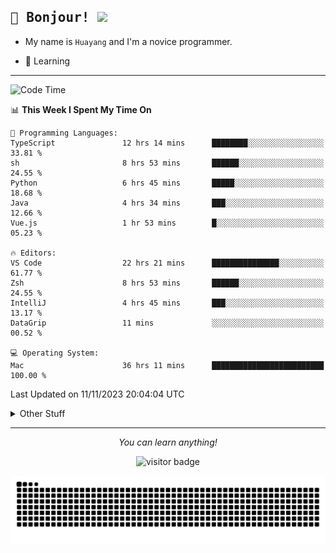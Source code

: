 <h2>
    <samp>🎉 Bonjour!  <img src="https://media.giphy.com/media/mGcNjsfWAjY5AEZNw6/giphy.gif" width="50"></samp>
</h2>

* My name is `Huayang` and I'm a novice programmer.


* 🧐 Learning

<hr>

<!--START_SECTION:waka-->
![Code Time](http://img.shields.io/badge/Code%20Time-1%2C669%20hrs%2044%20mins-blue)

📊 **This Week I Spent My Time On** 

```text
💬 Programming Languages: 
TypeScript               12 hrs 14 mins      ████████░░░░░░░░░░░░░░░░░   33.81 % 
sh                       8 hrs 53 mins       ██████░░░░░░░░░░░░░░░░░░░   24.55 % 
Python                   6 hrs 45 mins       █████░░░░░░░░░░░░░░░░░░░░   18.68 % 
Java                     4 hrs 34 mins       ███░░░░░░░░░░░░░░░░░░░░░░   12.66 % 
Vue.js                   1 hr 53 mins        █░░░░░░░░░░░░░░░░░░░░░░░░   05.23 % 

🔥 Editors: 
VS Code                  22 hrs 21 mins      ███████████████░░░░░░░░░░   61.77 % 
Zsh                      8 hrs 53 mins       ██████░░░░░░░░░░░░░░░░░░░   24.55 % 
IntelliJ                 4 hrs 45 mins       ███░░░░░░░░░░░░░░░░░░░░░░   13.17 % 
DataGrip                 11 mins             ░░░░░░░░░░░░░░░░░░░░░░░░░   00.52 % 

💻 Operating System: 
Mac                      36 hrs 11 mins      █████████████████████████   100.00 % 
```


 Last Updated on 11/11/2023 20:04:04 UTC
<!--END_SECTION:waka-->

<details>
    <summary>Other Stuff</summary>

* 🛠️ Skills
<!-- 
<p align="center">
  <a href="https://skillicons.dev">
    <img src="https://skillicons.dev/icons?i=c,python,cpp,go,react,js,ts,rust,java,haskell,ruby,kotlin,scala,kubernetes,docker,grafana,jenkins,nginx,nestjs,nextjs,rabbitmq,postgres,kafka,redis,graphql,mysql,linux,md,git,vim,vscode,visualstudio,stackoverflow" />
  </a>
</p>
-->    
<p align="center">
    <img src="https://api.githubtrends.io/user/svg/XmchxUp/langs?time_range=one_year&theme=classic" />
    <img src="https://api.githubtrends.io/user/svg/XmchxUp/repos?time_range=one_year&include_private=True&group=private&theme=classic" />
</p>

* 🏆 Some GitHub statistical reports:

<p align="center">
    <img src="/github-metrics.svg" alt="github metrics" style='visibility:visible' />    
</p>

<p align="center">  
    <img height="180em" src="https://github-readme-stats.vercel.app/api?username=xmchxup&hide_border=true&show_icons=true&include_all_commits=true&bg_color=0,EC6C6C,FFD479,FFFC79,73FA79&theme=graywhite&locale=en" />
    <img height="180em" src="https://github-readme-stats.vercel.app/api/top-langs/?username=xmchxup&hide=css,scss,html&langs_count=8&hide_border=true&layout=compact&bg_color=0,73FA79,73FDFF,D783FF&theme=graywhite&locale=en" />
</p>


<img width="100%" src="https://github-profile-trophy.vercel.app/?username=xmchxup&column=7" />

</details>


<hr>


<p align="center">
    <i>You can learn anything!</i>
    <p align="center">
        <img src="https://visitor-badge.laobi.icu/badge?page_id=xmchxup" alt="visitor badge"/>       
    </p>
</p>

<picture>
  <source media="(prefers-color-scheme: dark)" srcset="https://raw.githubusercontent.com/XmchxUp/XmchxUp/output/github-snake-dark.svg" />
  <source media="(prefers-color-scheme: light)" srcset="https://raw.githubusercontent.com/XmchxUp/XmchxUp/output/github-snake.svg" />
  <img alt="github-snake" src="https://raw.githubusercontent.com/XmchxUp/XmchxUp/output/github-snake.svg" />
</picture>


